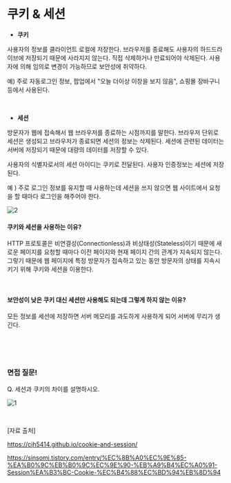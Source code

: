 # 쿠키 & 세션

- **쿠키** 

사용자의 정보를 클라이언트 로컬에 저장한다. 브라우저를 종료해도 사용자의 하드드라이브에 저장되기 때문에 사라지지 않는다. 직접 삭제하거나 만료되어야 삭제된다. 사용자에 의해 임의로 변경이 가능하므로 보안성에 취약하다.

예) 주로 자동로그인 정보, 팝업에서 "오늘 더이상 이창을 보지 않음", 쇼핑몰 장바구니 등에서 사용된다.

<br />

- **세션**

방문자가 웹에 접속해서 웹 브라우저를 종료하는 시점까지를 말한다. 브라우저 단위로 세션은 생성되고 브라우저가 종료되면 세션의 정보는 삭제된다. 세션에 관련된 데이터는 서버에 저장되기 때문에 대량의 데이터를 저장할 수 있다.

사용자의 식별자로서의 세션 아이디는 쿠키로 전달된다. 사용자 인증정보는 세션에 저장된다. 

예 ) 주로 로그인 정보를 유지할 때 사용하는데 세션을 쓰지 않으면 웹 사이트에서 요청을 할 때마다 로그인을 해주어야 한다.

![2](https://user-images.githubusercontent.com/24764210/108310197-51035b00-71f6-11eb-82eb-25c4b5c87356.png)



#### **쿠키와 세션을 사용하는 이유?**

HTTP 프로토콜은 비연결성(Connectionless)과 비상태성(Stateless)이기 때문에 새로운 페이지를 요청할 때마다 이전 페이지와 현재 페이지 간의 관계가 지속되지 않는다. 그렇기 때문에 웹 페이지에 특정 방문자가 접속하고 있는 동안 방문자의 상태를 지속시키기 위해 쿠키와 세션을 이용한다.

<br />

#### **보안성이 낮은 쿠키 대신 세션만 사용해도 되는데 그렇게 하지 않는 이유?**

모든 정보를 세션에 저장하면 서버 메모리를 과도하게 사용하게 되어 서버에 무리가 생긴다.

<br />

<br />

<br />

### **면접 질문!**

Q. 세션과 쿠키의 차이를 설명하시오.

![1](https://user-images.githubusercontent.com/24764210/108306394-62953480-71ef-11eb-9f5d-99d87b7acd39.PNG)

<br />

[자료 출처]

https://cjh5414.github.io/cookie-and-session/

https://sinsomi.tistory.com/entry/%EC%8B%A0%EC%9E%85-%EA%B0%9C%EB%B0%9C%EC%9E%90-%EB%A9%B4%EC%A0%91-Session%EA%B3%BC-Cookie-%EC%B4%88%EC%BD%94%EB%8D%94